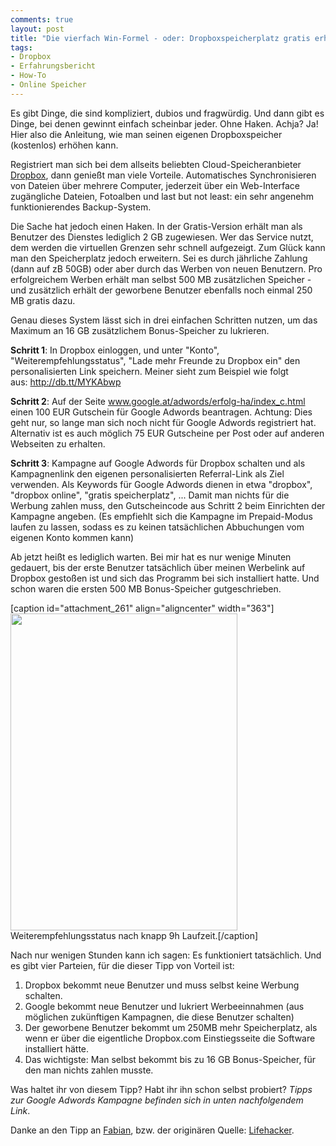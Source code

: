 ```yaml
---
comments: true
layout: post
title: "Die vierfach Win-Formel - oder: Dropboxspeicherplatz gratis erhöhen"
tags:
- Dropbox
- Erfahrungsbericht
- How-To
- Online Speicher
---
```

Es gibt Dinge, die sind kompliziert, dubios und fragwürdig. Und dann gibt es Dinge, bei denen gewinnt einfach scheinbar jeder. Ohne Haken. Achja? Ja! Hier also die Anleitung, wie man seinen eigenen Dropboxspeicher (kostenlos) erhöhen kann.

Registriert man sich bei dem allseits beliebten Cloud-Speicheranbieter <a href="http://db.tt/MYKAbwp">Dropbox</a>, dann genießt man viele Vorteile. Automatisches Synchronisieren von Dateien über mehrere Computer, jederzeit über ein Web-Interface zugängliche Dateien, Fotoalben und last but not least: ein sehr angenehm funktionierendes Backup-System.

Die Sache hat jedoch einen Haken. In der Gratis-Version erhält man als Benutzer des Dienstes lediglich 2 GB zugewiesen. Wer das Service nutzt, dem werden die virtuellen Grenzen sehr schnell aufgezeigt. Zum Glück kann man den Speicherplatz jedoch erweitern. Sei es durch jährliche Zahlung (dann auf zB 50GB) oder aber durch das Werben von neuen Benutzern. Pro erfolgreichem Werben erhält man selbst 500 MB zusätzlichen Speicher - und zusätzlich erhält der geworbene Benutzer ebenfalls noch einmal 250 MB gratis dazu.

Genau dieses System lässt sich in drei einfachen Schritten nutzen, um das Maximum an 16 GB zusätzlichem Bonus-Speicher zu lukrieren.

<strong>Schritt 1</strong>: In Dropbox einloggen, und unter "Konto", "Weiterempfehlungsstatus", "Lade mehr Freunde zu Dropbox ein" den personalisierten Link speichern. Meiner sieht zum Beispiel wie folgt aus: <a href="http://db.tt/MYKAbwp">http://db.tt/MYKAbwp</a>

<strong>Schritt 2</strong>: Auf der Seite <a href="http://www.google.at/adwords/erfolg-ha/index_c.html">www.google.at/adwords/erfolg-ha/index_c.html</a> einen 100 EUR Gutschein für Google Adwords beantragen. Achtung: Dies geht nur, so lange man sich noch nicht für Google Adwords registriert hat. Alternativ ist es auch möglich 75 EUR Gutscheine per Post oder auf anderen Webseiten zu erhalten.

<strong>Schritt 3</strong>: Kampagne auf Google Adwords für Dropbox schalten und als Kampagnenlink den eigenen personalisierten Referral-Link als Ziel verwenden. Als Keywords für Google Adwords dienen in etwa "dropbox", "dropbox online", "gratis speicherplatz", ... Damit man nichts für die Werbung zahlen muss, den Gutscheincode aus Schritt 2 beim Einrichten der Kampagne angeben. (Es empfiehlt sich die Kampagne im Prepaid-Modus laufen zu lassen, sodass es zu keinen tatsächlichen Abbuchungen vom eigenen Konto kommen kann)

Ab jetzt heißt es lediglich warten. Bei mir hat es nur wenige Minuten gedauert, bis der erste Benutzer tatsächlich über meinen Werbelink auf Dropbox gestoßen ist und sich das Programm bei sich installiert hatte. Und schon waren die ersten 500 MB Bonus-Speicher gutgeschrieben.

[caption id="attachment_261" align="aligncenter" width="363"]<img class="size-full wp-image-261" src="http://johannes.nagl.name/wp-content/uploads/2012/01/Dropbox-Konto-Mach-dir-das-Leben-einfacher..png" alt="" width="363" height="507" /> Weiterempfehlungsstatus nach knapp 9h Laufzeit.[/caption]

Nach nur wenigen Stunden kann ich sagen: Es funktioniert tatsächlich. Und es gibt vier Parteien, für die dieser Tipp von Vorteil ist:
<ol>
	<li>Dropbox bekommt neue Benutzer und muss selbst keine Werbung schalten.</li>
	<li>Google bekommt neue Benutzer und lukriert Werbeeinnahmen (aus möglichen zukünftigen Kampagnen, die diese Benutzer schalten)</li>
	<li>Der geworbene Benutzer bekommt um 250MB mehr Speicherplatz, als wenn er über die eigentliche Dropbox.com Einstiegsseite die Software installiert hätte.</li>
	<li>Das wichtigste: Man selbst bekommt bis zu 16 GB Bonus-Speicher, für den man nichts zahlen musste.</li>
</ol>
Was haltet ihr von diesem Tipp? Habt ihr ihn schon selbst probiert? <em>Tipps zur Google Adwords Kampagne befinden sich in unten nachfolgendem Link</em>.

Danke an den Tipp an <a href="http://www.fabianpimminger.com/">Fabian</a>, bzw. der originären Quelle: <a href="http://lifehacker.com/5854955/how-to-max-out-your-dropbox-referrals-with-google-adwords-for-free">Lifehacker</a>.

&nbsp;
